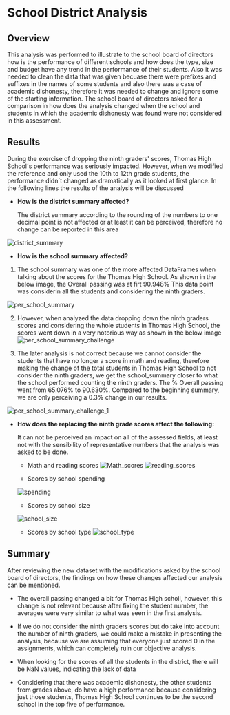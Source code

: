 # School District Analysis
 ## Overview

 This analysis was performed to illustrate to the school board of directors how is the performance of different schools and how does the type, size and budget have any trend in the performance of their students. Also it was needed to clean the data that was given becuase there were prefixes and suffixes in the names of some students and also there was a case of academic dishonesty, therefore it was needed to change and ignore some of the starting information. The school board of directors asked for a comparison in how does the analysis changed when the school and students in which the academic dishonesty was found were not considered in this assessment.

 ## Results

 During the exercise of dropping the ninth graders' scores, Thomas High School´s performance was seriously impacted. However, when we modified the reference and only used the 10th to 12th grade students, the performance didn´t changed as dramatically as it looked at first glance. In the following lines the results of the analysis will be discussed

 * **How is the district summary affected?**

   The district summary according to the rounding of the numbers to one decimal point is not affected or at least it can be perceived, therefore no change can be reported in this area

  ![district_summary](https://user-images.githubusercontent.com/104656920/181684627-3741398b-b8c9-4d91-950e-64ed70d1fd9e.png)


  * **How is the school summary affected?**

   1. The school summary was one of the more affected DataFrames when talking about the scores for the Thomas High School. As shown in the below image, the Overall passing was at firt 90.948% This data point was considerin all the students and considering the ninth graders.

  ![per_school_summary](https://user-images.githubusercontent.com/104656920/181684692-12870cd2-76b4-4eaf-bf6a-8ce6e41facef.png)


   2. However, when analyzed the data dropping down the ninth graders scores and considering the whole students in Thomas High School, the scores went down in a very notorious way as shown in the below image
   ![per_school_summary_challenge](https://user-images.githubusercontent.com/104656920/181684727-f5f90f26-29ce-4428-b4b8-2c0b9979f336.png)


   3. The later analysis is not correct because we cannot consider the students that have no longer a score in math and reading, therefore making the change of the total students in Thomas High School to not consider the ninth graders, we get the school_summary closer to what the school performed counting the ninth graders. The % Overall passing went from 65.076% to 90.630%. Compared to the beginning summary, we are only perceiving a 0.3% change in our results.

   ![per_school_summary_challenge_1](https://user-images.githubusercontent.com/104656920/181684736-01ae3da3-74ae-4d5b-bfe6-9cf76651e9f2.png)

   * **How does the replacing the ninth grade scores affect the following:**

     It can not be perceived an impact on all of the assessed fields, at least not with the sensibility of representative numbers that the analysis was asked to be done.

     * Math and reading scores
     ![Math_scores](https://user-images.githubusercontent.com/104656920/181684775-3b1927ae-1dc7-4b44-a6b0-df1ec30a3c75.png)
 ![reading_scores](https://user-images.githubusercontent.com/104656920/181684785-ebbd9ecb-0be1-49d8-89e1-b004c6578b2a.png)


     * Scores by school spending

     ![spending](https://user-images.githubusercontent.com/104656920/181684830-614d654e-f3aa-485c-8909-d1d97c459a3d.png)

     * Scores by school size

     ![school_size](https://user-images.githubusercontent.com/104656920/181684818-7a8f7845-9bdc-43bb-b495-5a38cccb89ee.png)

     * Scores by school type
     ![school_type](https://user-images.githubusercontent.com/104656920/181684807-2347fed8-276f-44b2-acda-a1d11a148d0f.png)


 ## Summary

   After reviewing the new dataset with the modifications asked by the school board of directors, the findings on how these changes affected our analysis can be mentioned.

   * The overall passing changed a bit for Thomas High scholl, however, this change is not relevant because after fixing the student number, the averages were very similar to what was seen in the first analysis.

   * If we do not consider the ninth graders scores but do take into account the number of ninth graders, we could make a mistake in presenting the analysis, because we are assuming that everyone just scored 0 in the assignments, which can completely ruin our objective analysis.

   * When looking for the scores of all the students in the district, there will be NaN values, indicating the lack of data

   * Considering that there was academic dishonesty, the other students from grades above, do have a high performance because considering just those students, Thomas High School continues to be the second school in the top five of performance.
